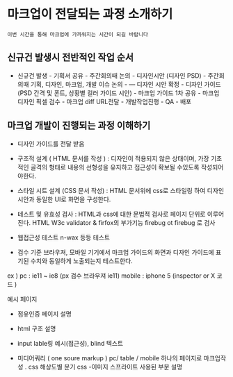 # 마크업이 전달되는 과정 소개하기

    이번 시간을 통해 마크업에 가까워지는 시간이 되길 바랍니다

## 신규건  발생시 전반적인 작업 순서


- 신규건 발생 - 기획서 공유 - 주간회의때 논의 - 디자인시안 (디자인 PSD)  - 주간회의때 기획, 디자인, 마크업, 개발 이슈 논의 - — 디자인 시안 확정 - 디자인 가이드(PSD 간격 및 폰트, 상황별 컬러 가이드 시안) - 마크업 가이드 1차 공유  - 마크업 디자인 픽셀 검수 - 마크업 diff URL전달 - 개발작업진행 - QA  - 배포

## 마크업 개발이 진행되는 과정 이해하기

- 디자인 가이드를 전달 받음
-  구조적 설계 ( HTML 문서를 작성 ) : 디자인이 적용되지 않은 상태이며, 가장 기초적인 골격의 형태로 내용의 선형성을 유지하고 접근성이 확보될 수있도록 작성되어야한다.
- 스타일 시트 설계 (CSS 문서 작성) : HTML 문서위에 css로 스타일링 하여 디자인 시안과 동일한 UI로 화면을 구성한다.

- 테스트 및 유효성 검사 : HTML과 css에 대한 문법적 검사로 페이지 단위로 이루어진다. HTML W3c validator & firfox의 부가기능 firebug ot firebug 로 검사

- 웹접근성 테스트 n-wax 등등 테스트

- 검수 기준 브라우져, 모바일 기기에서 마크업 가이드의 화면과 디자인 가이드에 표기된 수치와 동일하게 노출되는지 테스트한다.

ex ) pc :  ie11 ~ ie8 (px 검수 브라우져 ie11)
        mobile : iphone 5  (inspector or X 코드 )


예시 페이지
- 점유인증 페이지 설명

- html 구조 설명
- input lable링 예시(접근성), blind 텍스트
- 미디어쿼리 ( one soure markup )
pc/ table / mobile  하나의 페이지로 마크업작성 . css 해상도별 분기 css
-이미지 스프라이트 사용된 부분 설명
